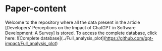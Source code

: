 # Paper-content
Welcome to the repository where all the data present in the article [Developers’ Perceptions on the Impact of ChatGPT in Software Development: A Survey] is stored. To access the complete database, click here: ![Complete database](../Full_analysis_plot](https://github.com/gpt-impact/Full_analysis_plot)
